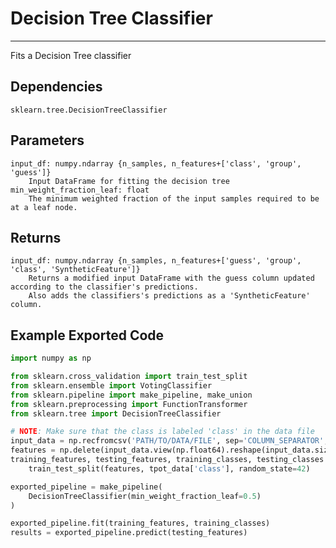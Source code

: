 # Decision Tree Classifier
* * *

Fits a Decision Tree classifier

## Dependencies
    sklearn.tree.DecisionTreeClassifier

Parameters
----------
    input_df: numpy.ndarray {n_samples, n_features+['class', 'group', 'guess']}
        Input DataFrame for fitting the decision tree
    min_weight_fraction_leaf: float
        The minimum weighted fraction of the input samples required to be at a leaf node.

Returns
-------
    input_df: numpy.ndarray {n_samples, n_features+['guess', 'group', 'class', 'SyntheticFeature']}
        Returns a modified input DataFrame with the guess column updated according to the classifier's predictions.
        Also adds the classifiers's predictions as a 'SyntheticFeature' column.

Example Exported Code
---------------------

```Python
import numpy as np

from sklearn.cross_validation import train_test_split
from sklearn.ensemble import VotingClassifier
from sklearn.pipeline import make_pipeline, make_union
from sklearn.preprocessing import FunctionTransformer
from sklearn.tree import DecisionTreeClassifier

# NOTE: Make sure that the class is labeled 'class' in the data file
input_data = np.recfromcsv('PATH/TO/DATA/FILE', sep='COLUMN_SEPARATOR', dtype=np.float64)
features = np.delete(input_data.view(np.float64).reshape(input_data.size, -1), input_data.dtype.names.index('class'), axis=1)
training_features, testing_features, training_classes, testing_classes =\
    train_test_split(features, tpot_data['class'], random_state=42)

exported_pipeline = make_pipeline(
    DecisionTreeClassifier(min_weight_fraction_leaf=0.5)
)

exported_pipeline.fit(training_features, training_classes)
results = exported_pipeline.predict(testing_features)
```
